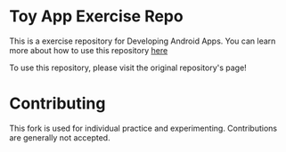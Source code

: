 # Toy App Exercise Repo

This is a exercise repository for Developing Android Apps. You can learn more about how to use this repository [here](https://classroom.udacity.com/courses/ud851/lessons/93affc67-3f0b-4f9b-b3a4-a7a26f241a86/concepts/115d08bb-f114-46fa-b693-5c6ce1445c07)

To use this repository, please visit the original repository's page!

# Contributing

This fork is used for individual practice and experimenting. Contributions are generally not accepted.

